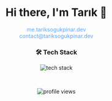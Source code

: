 <div align="center">
  <h1>Hi there, I'm Tarık 👋</h1>
  
  <p>
    <a href="https://me.tariksogukpinar.dev" target="_blank" style="text-decoration: none; color: #58a6ff;">me.tariksogukpinar.dev</a>
    <br/>
     <a href="mailto:contact@tariksogukpinar.dev" style="text-decoration: none; color: #58a6ff;">contact@tariksogukpinar.dev</a>
  </p>

  <h3>🛠 Tech Stack</h3>
  <p>
    <img src="https://skillicons.dev/icons?i=nodejs,nestjs,expressjs,docker,javascript,typescript,golang,redis,elasticsearch,rabbitmq&perline=5" alt="tech stack" style="max-width: 100%; height: auto;" />
  </p>

  <br/>
  
  <p>
    <img src="https://komarev.com/ghpvc/?username=tariksogukpinar&label=Profile%20views&color=0e75b6&style=flat" alt="profile views" />
  </p>
</div>
